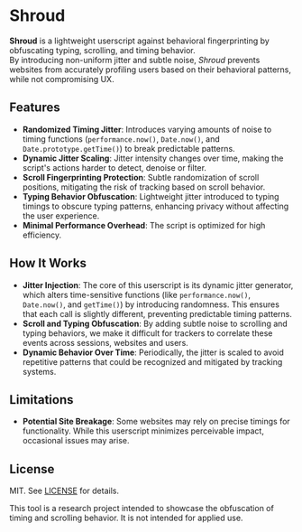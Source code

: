 # Shroud

**Shroud** is a lightweight userscript against behavioral fingerprinting by obfuscating typing, scrolling, and timing behavior.<br>
By introducing non-uniform jitter and subtle noise, *Shroud* prevents websites from accurately profiling users based on their behavioral patterns, while not compromising UX.

## Features

- **Randomized Timing Jitter**: Introduces varying amounts of noise to timing functions (`performance.now()`, `Date.now()`, and `Date.prototype.getTime()`) to break predictable patterns.
- **Dynamic Jitter Scaling**: Jitter intensity changes over time, making the script's actions harder to detect, denoise or filter.
- **Scroll Fingerprinting Protection**: Subtle randomization of scroll positions, mitigating the risk of tracking based on scroll behavior.
- **Typing Behavior Obfuscation**: Lightweight jitter introduced to typing timings to obscure typing patterns, enhancing privacy without affecting the user experience.
- **Minimal Performance Overhead**: The script is optimized for high efficiency.

## How It Works

- **Jitter Injection**: The core of this userscript is its dynamic jitter generator, which alters time-sensitive functions (like `performance.now()`, `Date.now()`, and `getTime()`) by introducing randomness. This ensures that each call is slightly different, preventing predictable timing patterns.
- **Scroll and Typing Obfuscation**: By adding subtle noise to scrolling and typing behaviors, we make it difficult for trackers to correlate these events across sessions, websites and users.
- **Dynamic Behavior Over Time**: Periodically, the jitter is scaled to avoid repetitive patterns that could be recognized and mitigated by tracking systems.

## Limitations

- **Potential Site Breakage**: Some websites may rely on precise timings for functionality. While this userscript minimizes perceivable impact, occasional issues may arise.

## License

MIT. See [LICENSE](LICENSE) for details.

This tool is a research project intended to showcase the obfuscation of timing and scrolling behavior. It is not intended for applied use.